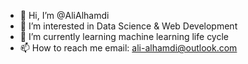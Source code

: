 - 👋 Hi, I’m @AliAlhamdi
- 👀 I’m interested in Data Science & Web Development
- 🌱 I’m currently learning machine learning life cycle
- 📫 How to reach me email: ali-alhamdi@outlook.com

<!---
AliAlhamdi/AliAlhamdi is a ✨ special ✨ repository because its `README.md` (this file) appears on your GitHub profile.
You can click the Preview link to take a look at your changes.
--->
